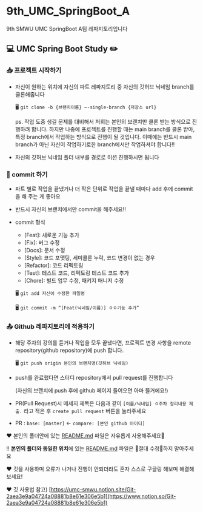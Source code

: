 # 9th_UMC_SpringBoot_A
9th SMWU UMC SpringBoot A팀 레파지토리입니다

## 💻 UMC Spring Boot Study ✏️

 ### 📥 프로젝트 시작하기

 - 자신이 원하는 위치에 자신의 파트 레파지토리 중 자신의 깃허브 닉네임 branch를 클론해줍니다

     🖥️ `git clone -b {브랜치이름} —-single-branch {저장소 url}`

     ps. 작업 도중 생길 문제를 대비해서 저희는 본인의 브랜치만 클론 받는 방식으로 진행하려 합니다. 하지만 나중에 프로젝트를 진행할 때는 main branch를 클론 받아, 특정 branch에서 작업하는 방식으로 진행이 될 것입니다. 이때에는 반드시 main branch가 아닌 자신이 작업하기로한 branch에서만 작업하셔야 합니다‼️

 - 자신의 깃허브 닉네임 폴더 내부를 경로로 미션 진행하시면 됩니다

 ### 📌 commit 하기

 - 파트 별로 작업을 끝냈거나 더 작은 단위로 작업을 끝낼 때마다 add 후에 commit을 해 주는 게 좋아요
 - 반드시 자신의 브랜치에서만 commit을 해주세요‼️
 - commit 형식
     - [Feat]: 새로운 기능 추가
     - [Fix]: 버그 수정
     - [Docs]: 문서 수정
     - [Style]: 코드 포맷팅, 세미콜론 누락, 코드 변경이 없는 경우
     - [Refactor]: 코드 리펙토링
     - [Test]: 테스트 코드, 리펙토링 테스트 코드 추가
     - [Chore]: 빌드 업무 수정, 패키지 매니저 수정

     🖥️ `git add 자신이 수정한 파일명`

     🖥️ `git commit -m “[Feat(닉네임/이름)] ㅇㅇ기능 추가”`


 ### 📤 Github 레파지토리에 적용하기

 - 해당 주차의 강의를 듣거나 작업을 모두 끝냈다면, 프로젝트 변경 사항을 remote repository(github repository)에 push 합니다.

     🖥️ `git push origin 본인의 브랜치명(깃허브 닉네임)`

 - push를 완료했다면 스터디 repository에서 pull request를 진행합니다

     (자신의 브랜치에 push 후에 github 페이지 들어오면 아마 뜰거에요!)

 - PR(Pull Request)시 메세지 제목은 다음과 같이 `[이름/닉네임] ㅇ주차 정리내용 제출.` 라고 적은 후 `create pull request` 버튼을 눌러주세요
 - PR : `base: [master]` <- `compare: [본인 github 아이디]`

 ❤️ 본인의 폴더안에 있는 [README.md](http://README.md) 파일은 자유롭게 사용해주세요🙂

 ‼️ **본인의 폴더와 동일한 위치**에 있는 [README.md](http://README.md) 파일은 🚫절대 수정🚫하지 말아주세요 

 ❤️ 깃을 사용하며 오류가 나거나 진행이 안되더라도 혼자 스스로 구글링 해보며 해결해보세요!

 ❤️ 깃 사용법 참고) [https://umc-smwu.notion.site/Git-2aea3e9a04724a08881b8e61e306e5b1](https://www.notion.so/Git-2aea3e9a04724a08881b8e61e306e5b1)
